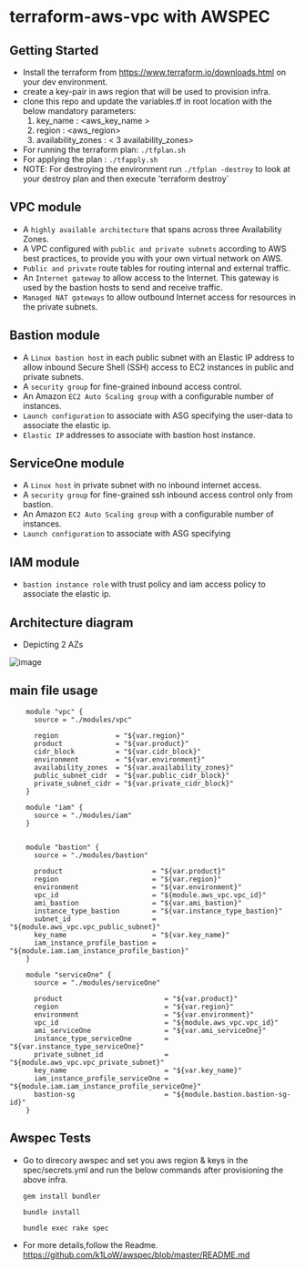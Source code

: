# terraform-aws-vpc with AWSPEC

## Getting Started

- Install the terraform from https://www.terraform.io/downloads.html on your dev environment.
- create a key-pair in aws region that will be used to provision infra.
- clone this repo and update the variables.tf in root location with the below mandatory parameters:
    1. key_name : <aws_key_name >
    2. region   : <aws_region>
    3. availability_zones : < 3 availability_zones>
- For running the terraform plan:   `./tfplan.sh`
- For applying the plan         :   `./tfapply.sh`
- NOTE: For destroying the environment run `./tfplan -destroy` to look at your destroy plan and then execute 'terraform destroy`


## VPC module

- A `highly available architecture` that spans across three Availability Zones.
- A VPC configured with `public and private subnets` according to AWS best practices, to provide you with your own virtual network on AWS.
- `Public and private` route tables for routing internal and external traffic.
- An `Internet gateway` to allow access to the Internet. This gateway is used by the bastion hosts to send and receive traffic.
- `Managed NAT gateways` to allow outbound Internet access for resources in the private subnets.

## Bastion module

- A `Linux bastion host` in each public subnet with an Elastic IP address to allow inbound Secure Shell (SSH) access to EC2 instances in public and private subnets.
- A `security group` for fine-grained inbound access control.
- An Amazon `EC2 Auto Scaling group` with a configurable number of instances.
- `Launch configuration` to associate with ASG specifying the user-data to associate the elastic ip.
- `Elastic IP` addresses to associate with bastion host instance.

## ServiceOne module

- A `Linux host` in private subnet with no inbound internet access.
- A `security group` for fine-grained ssh inbound access control only from bastion.
- An Amazon `EC2 Auto Scaling group` with a configurable number of instances.
- `Launch configuration` to associate with ASG specifying

## IAM module

- `bastion instance role` with trust policy and iam access policy to associate the elastic ip.

## Architecture diagram
* Depicting 2 AZs

![image](https://user-images.githubusercontent.com/11966883/29213723-25a0aa38-7ec2-11e7-8c96-9791d83b5700.png)

## main file usage

```hcl
    module "vpc" {
      source = "./modules/vpc"

      region              = "${var.region}"
      product             = "${var.product}"
      cidr_block          = "${var.cidr_block}"
      environment         = "${var.environment}"
      availability_zones  = "${var.availability_zones}"
      public_subnet_cidr  = "${var.public_cidr_block}"
      private_subnet_cidr = "${var.private_cidr_block}"
    }

    module "iam" {
      source = "./modules/iam"
    }


    module "bastion" {
      source = "./modules/bastion"

      product                      = "${var.product}"
      region                       = "${var.region}"
      environment                  = "${var.environment}"
      vpc_id                       = "${module.aws_vpc.vpc_id}"
      ami_bastion                  = "${var.ami_bastion}"
      instance_type_bastion        = "${var.instance_type_bastion}"
      subnet_id                    = "${module.aws_vpc.vpc_public_subnet}"
      key_name                     = "${var.key_name}"
      iam_instance_profile_bastion = "${module.iam.iam_instance_profile_bastion}"
    }

    module "serviceOne" {
      source = "./modules/serviceOne"

      product                         = "${var.product}"
      region                          = "${var.region}"
      environment                     = "${var.environment}"
      vpc_id                          = "${module.aws_vpc.vpc_id}"
      ami_serviceOne                  = "${var.ami_serviceOne}"
      instance_type_serviceOne        = "${var.instance_type_serviceOne}"
      private_subnet_id               = "${module.aws_vpc.vpc_private_subnet}"
      key_name                        = "${var.key_name}"
      iam_instance_profile_serviceOne = "${module.iam.iam_instance_profile_serviceOne}"
      bastion-sg                      = "${module.bastion.bastion-sg-id}"
    }

```

## Awspec Tests

- Go to direcory awspec and set you aws region & keys in the spec/secrets.yml and run the below commands after provisioning the above infra.
    
    `gem install bundler`
    
    `bundle install`
    
    `bundle exec rake spec`
- For more details,follow the Readme.
https://github.com/k1LoW/awspec/blob/master/README.md





